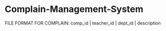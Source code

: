 # Complain-Management-System

FILE FORMAT FOR COMPLAIN:
comp_id | teacher_id | dept_id | description
